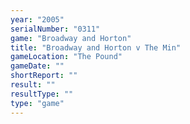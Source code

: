 ```yaml
---
year: "2005"
serialNumber: "0311" 
game: "Broadway and Horton"
title: "Broadway and Horton v The Min"
gameLocation: "The Pound"
gameDate: ""
shortReport: ""
result: ""
resultType: ""
type: "game"
---
```

